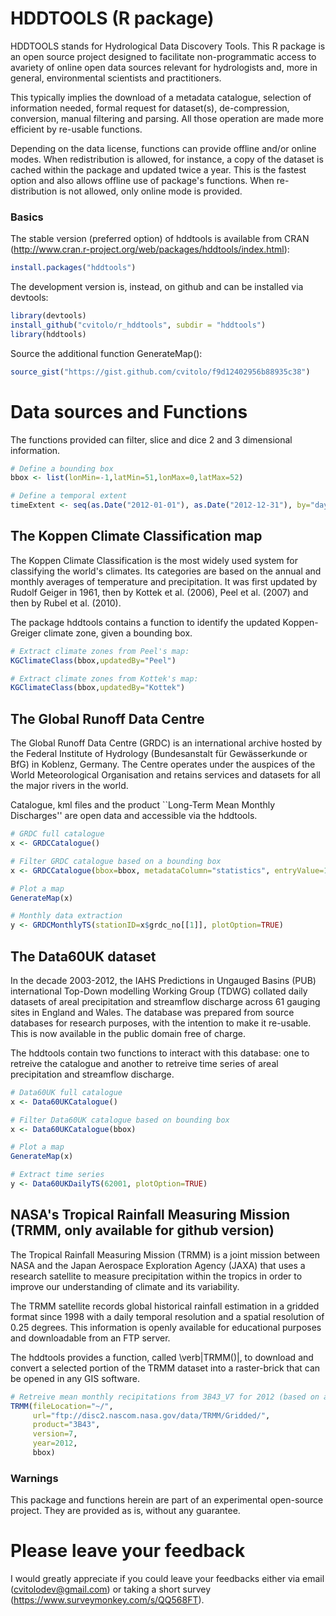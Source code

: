 HDDTOOLS (R package)
=============================================

HDDTOOLS stands for Hydrological Data Discovery Tools. This R package is an open source project designed to facilitate non-programmatic access to avariety of online open data sources relevant for hydrologists and, more in general, environmental scientists and practitioners. 

This typically implies the download of a metadata catalogue, selection of information needed, formal request for dataset(s), de-compression, conversion, manual filtering and parsing. All those operation are made more efficient by re-usable functions. 

Depending on the data license, functions can provide offline and/or online modes. When redistribution is allowed, for instance, a copy of the dataset is cached within the package and updated twice a year. This is the fastest option and also allows offline use of package's functions. When re-distribution is not allowed, only online mode is provided.

### Basics
The stable version (preferred option) of hddtools is available from CRAN (http://www.cran.r-project.org/web/packages/hddtools/index.html):

```R
install.packages("hddtools")
```

The development version is, instead, on github and can be installed via devtools:

```R
library(devtools)
install_github("cvitolo/r_hddtools", subdir = "hddtools")
library(hddtools)
```

Source the additional function GenerateMap():
```R
source_gist("https://gist.github.com/cvitolo/f9d12402956b88935c38")
```

# Data sources and Functions

The functions provided can filter, slice and dice 2 and 3 dimensional information. 

```R
# Define a bounding box
bbox <- list(lonMin=-1,latMin=51,lonMax=0,latMax=52)

# Define a temporal extent
timeExtent <- seq(as.Date("2012-01-01"), as.Date("2012-12-31"), by="days")
```

## The Koppen Climate Classification map
The Koppen Climate Classification is the most widely used system for classifying the world's climates. Its categories are based on the annual and monthly averages of temperature and precipitation. It was first updated by Rudolf Geiger in 1961, then by Kottek et al. (2006), Peel et al. (2007) and then by Rubel et al. (2010). 

The package hddtools contains a function to identify the updated Koppen-Greiger climate zone, given a bounding box.

```R
# Extract climate zones from Peel's map:
KGClimateClass(bbox,updatedBy="Peel")

# Extract climate zones from Kottek's map:
KGClimateClass(bbox,updatedBy="Kottek")
```

## The Global Runoff Data Centre
The Global Runoff Data Centre (GRDC) is an international archive hosted by the Federal Institute of Hydrology (Bundesanstalt für Gewässerkunde or BfG) in Koblenz, Germany. The Centre operates under the auspices of the World Meteorological Organisation and retains services and datasets for all the major rivers in the world.

Catalogue, kml files and the product ``Long-Term Mean Monthly Discharges'' are open data and accessible via the hddtools.

```R
# GRDC full catalogue
x <- GRDCCatalogue()

# Filter GRDC catalogue based on a bounding box
x <- GRDCCatalogue(bbox=bbox, metadataColumn="statistics", entryValue=1)

# Plot a map
GenerateMap(x)

# Monthly data extraction
y <- GRDCMonthlyTS(stationID=x$grdc_no[[1]], plotOption=TRUE)
```

## The Data60UK dataset
In the decade 2003-2012, the IAHS Predictions in Ungauged Basins (PUB) international Top-Down modelling Working Group (TDWG) collated daily datasets of areal precipitation and streamflow discharge across 61 gauging sites in England and Wales. The database was prepared from source databases for research purposes, with the intention to make it re-usable. This is now available in the public domain free of charge. 

The hddtools contain two functions to interact with this database: one to retreive the catalogue and another to retreive time series of areal precipitation and streamflow discharge.

```R
# Data60UK full catalogue
x <- Data60UKCatalogue()

# Filter Data60UK catalogue based on bounding box
x <- Data60UKCatalogue(bbox)

# Plot a map
GenerateMap(x)

# Extract time series 
y <- Data60UKDailyTS(62001, plotOption=TRUE)
```

## NASA's Tropical Rainfall Measuring Mission (TRMM, only available for github version)
The Tropical Rainfall Measuring Mission (TRMM) is a joint mission between NASA and the Japan Aerospace Exploration Agency (JAXA) that uses a research satellite to measure precipitation within the tropics in order to improve our understanding of climate and its variability.

The TRMM satellite records global historical rainfall estimation in a gridded format since 1998 with a daily temporal resolution and a spatial resolution of 0.25 degrees. This information is openly available for educational purposes and downloadable from an FTP server.

The hddtools provides a function, called \verb|TRMM()|, to download and convert a selected portion of the TRMM dataset into a raster-brick that can be opened in any GIS software.

```R
# Retreive mean monthly recipitations from 3B43_V7 for 2012 (based on a bounding box)
TRMM(fileLocation="~/",
     url="ftp://disc2.nascom.nasa.gov/data/TRMM/Gridded/",
     product="3B43",
     version=7,
     year=2012,
     bbox)
```

### Warnings
This package and functions herein are part of an experimental open-source project. They are provided as is, without any guarantee.

# Please leave your feedback
I would greatly appreciate if you could leave your feedbacks either via email (cvitolodev@gmail.com) or taking a short survey (https://www.surveymonkey.com/s/QQ568FT).
